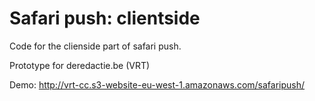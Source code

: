 # Safari push: clientside #

Code for the clienside part of safari push.

Prototype for deredactie.be (VRT)

Demo: http://vrt-cc.s3-website-eu-west-1.amazonaws.com/safaripush/

